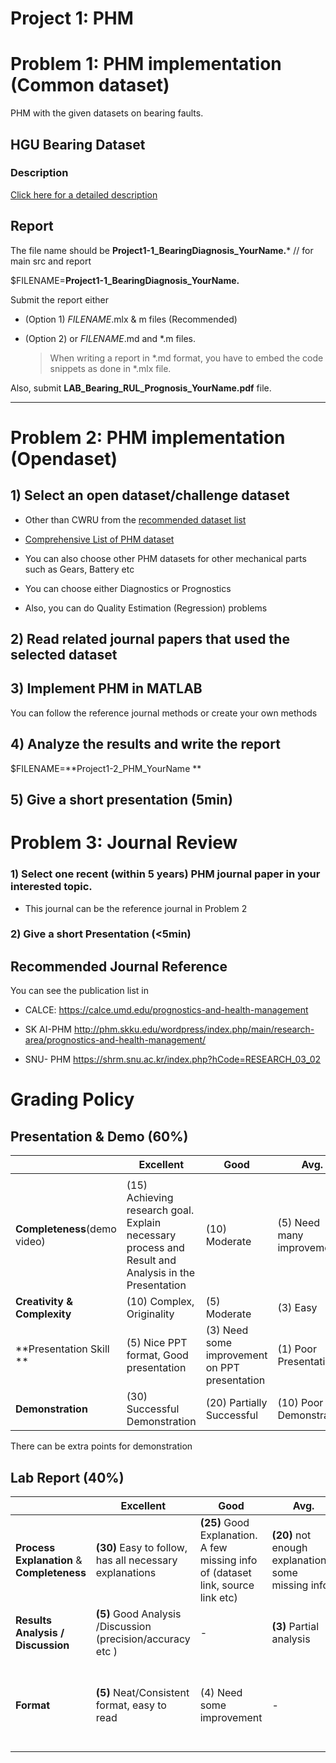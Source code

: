 # Project 1: PHM





# Problem 1:  PHM implementation (Common dataset)

PHM with the given datasets on bearing faults.



## HGU Bearing Dataset

### Description

 [Click here for a detailed description](https://github.com/ykkimhgu/digitaltwinNautomation-src/blob/main/HGU%20Bearing%20Dataset%20Description.md)





##  Report

The file name should be **Project1-1_BearingDiagnosis_YourName.*** // for main src and report



$FILENAME=**Project1-1_BearingDiagnosis_YourName.**



Submit the report either

* (Option 1) $FILENAME$.mlx & m files (Recommended)

* (Option 2) or $FILENAME$.md and *.m files. 

  > When writing a report in *.md format, you have to embed the code snippets as done in *.mlx file.

Also, submit **LAB_Bearing_RUL_Prognosis_YourName.pdf** file.



---







# Problem 2:  PHM implementation (Opendaset)



## 1) Select an open dataset/challenge dataset

* Other than CWRU from the [recommended dataset list]( https://ykkim.gitbook.io/wiki/industrial-ai/phm-dataset)

* [Comprehensive List of PHM dataset](https://github.com/ykkimhgu/digitaltwinNautomation-src/blob/main/PHM%20Dataset%20list%20journal.pdf)

* You can also choose other PHM datasets for other mechanical parts such as Gears, Battery etc

* You can choose either  Diagnostics or Prognostics

* Also, you can do Quality Estimation (Regression) problems

  

  



## 2) Read related journal papers that used the selected dataset



## 3) Implement PHM  in MATLAB

You can follow the reference journal methods or create your own methods



## 4) Analyze the results and write the report

$FILENAME=**Project1-2_PHM_YourName **



## 5) Give a short presentation (5min)







# Problem 3: Journal Review



### 1) Select one recent (within 5 years) PHM journal paper in your interested topic. 

* This journal can be the reference journal in Problem 2

  

### 2) Give a short Presentation (<5min)





## Recommended Journal Reference

You can see the publication list in

* CALCE: https://calce.umd.edu/prognostics-and-health-management

* SK AI-PHM http://phm.skku.edu/wordpress/index.php/main/research-area/prognostics-and-health-management/

* SNU- PHM https://shrm.snu.ac.kr/index.php?hCode=RESEARCH_03_02





# Grading Policy





## **Presentation & Demo** (60%)

|                              | **Excellent**                                                | **Good**                                      | **Avg.**                   | **None** |
| ---------------------------- | ------------------------------------------------------------ | --------------------------------------------- | -------------------------- | -------- |
|                              |                                                              |                                               |                            |          |
| **Completeness**(demo video) | (15) Achieving research goal. Explain necessary process and Result and Analysis in the Presentation | (10) Moderate                                 | (5) Need many improvements | 0        |
| **Creativity & Complexity**  | (10) Complex, Originality                                    | (5) Moderate                                  | (3) Easy                   | 0        |
| **Presentation Skill **      | (5) Nice PPT format, Good presentation                       | (3) Need some improvement on PPT presentation | (1) Poor Presentation      | 0        |
| **Demonstration**            | (30) Successful Demonstration                                | (20) Partially Successful                     | (10) Poor Demonstration    | 0        |


There can be extra points for demonstration

## Lab Report (40%)

|                                            | **Excellent**                                               | **Good**                                                     | **Avg.**                                            | **Poor**                                                     | **None**                |
| ------------------------------------------ | ----------------------------------------------------------- | ------------------------------------------------------------ | --------------------------------------------------- | ------------------------------------------------------------ | ----------------------- |
| **Process Explanation** & **Completeness** | **(30)** Easy to follow, has all necessary explanations     | **(25)** Good Explanation. A few missing info of (dataset link, source link etc) | **(20)** not enough explanations/ some missing info | **(10)** Hard to follow                                      | 0                       |
| **Results Analysis** **/ Discussion**      | **(5)** Good Analysis /Discussion (precision/accuracy etc ) | -                                                            | **(3)** Partial analysis                            | -                                                            | 0                       |
| **Format**                                 | **(5)** Neat/Consistent format, easy to read                | (4) Need some improvement                                    | -                                                   | **(3)** Need many improvement (No name, title , not consistent format etc) | 0 (not a report format) |







